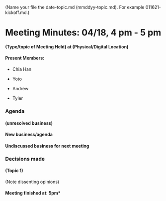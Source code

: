 (Name your file the date-topic.md (mmddyy-topic.md). For example 011621-kickoff.md.)

# Meeting Minutes: 04/18, 4 pm - 5 pm

#### (Type/topic of Meeting Held) at (Physical/Digital Location)

#### Present Members:

- Chia Han

- Yoto

- Andrew

- Tyler

### Agenda

#### (unresolved business)

#### New business/agenda

#### Undiscussed business for next meeting

### Decisions made

#### (Topic 1)

(Note dissenting opinions)

#### Meeting finished at: 5pm\*
